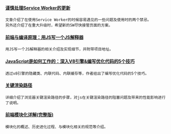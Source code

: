 
#### [谨慎处理Service Worker的更新](https://mp.weixin.qq.com/s/BTTEjvLYDSFG6D5C-4uwtA)
    文章介绍了在使用Service Worker的时候容易遇见的一些问题及使用时的两个禁忌。
    另外还介绍了在重大升级时，希望新的SW尽快接管页面的方案。

#### [前端与编译原理：用JS写一个JS解释器](https://segmentfault.com/a/1190000017241258)
    用JS写一个JS解释器的相关介绍及实现细节，并附带项目地址。

#### [JavaScript是如何工作的：深入V8引擎&编写优化代码的5个技巧](https://segmentfault.com/a/1190000017369465)
    透过v8引擎的隐藏类、内联代码、内联缓存等，作者给出了编写优化代码的5个技巧。

#### [关键渲染路径](https://mp.weixin.qq.com/s/VPm771Xs2G4Vg3J8A2A11A)
    详细介绍了浏览器关键渲染路径的步骤，对js在关键渲染路径的阻塞问题及带来的性能影响进行了说明。

#### [前端模块化详解(完整版)](https://mp.weixin.qq.com/s/MPEhWlS9KiIc9I6Of5GpOQ)
    模块化的概述、历史进化过程、与模块化相关的规范等介绍。